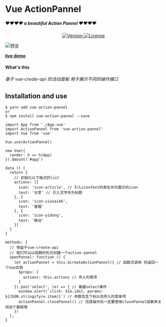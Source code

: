 # Vue ActionPannel

##### ❤❤❤❤ a beautiful Action Pannel ❤❤❤❤

<p align="center">
  <a href="https://www.npmjs.com/package/vue-action-pannel">
		<img src="https://img.shields.io/npm/v/vue-action-pannel.svg" alt="Version">
	</a>
	<!-- <img src="https://img.shields.io/badge/min+gzip-5.8_kB-blue.svg" alt="5.8 kB min+gzip"> -->
  <a href="https://github.com/a62527776a/vue-action-pannel/blob/master/LICENSE"><img
            src="https://img.shields.io/badge/license-MIT-brightgreen.svg" alt="License"></a>
  <br>
</p>



![预览](https://upload-images.jianshu.io/upload_images/5738345-81fb96441c718133.gif?imageMogr2/auto-orient/strip)

**[live demo](https://dscsdoj.top/public/vue-action-pannel/index.html)**

#### What's this
###### 基于 vue-create-api 的活动面板 用于展示不同的操作接口

## Installation and use

```
$ yarn add vue-action-pannel
or
$ npm install vue-action-pannel --save
```

```
import App from './App.vue'
import ActionPannel from 'vue-action-pannel'
import Vue from 'vue'

Vue.use(ActionPannel)

new Vue({
  render: h => h(App)
}).$mount('#app')

```

```
data () {
  return {
    // 初始化以下格式的list
    actions: [{
      icon: 'icon-article', // 引入iconfont的类名作为展示的icon
      text: '分享' // 引入文字作为标题
    }, {
      icon: 'icon-xiazai46',
      text: '客服'
    }, {
      icon: 'icon-yidong',
      text: '移动'
    }]
  }
}

methods: {
  // 得益于vue-create-api
  // 我们可以以函数的形式创建一个action-pannel
  openPannel: function () {
    let actionPannel = this.$createActionPannel({ // 函数式调用 将返回一个Vue实例
      $props: {
        actions: this.actions // 传入列表项
      }
    }).$on('select', (e) => { // 暴露select事件
      window.alert(`click: ${e.idx}, params: ${JSON.stringify(e.item)}`) // 参数包含下标以及传入的菜单项
      actionPannel.closePannel() // 完成操作后一定要使用closePannel函数来关闭这个面板哦
    })
  },
}
```